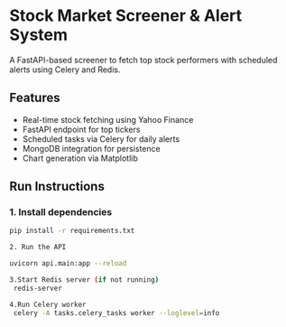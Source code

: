 # Stock Market Screener & Alert System

A FastAPI-based screener to fetch top stock performers with scheduled alerts using Celery and Redis.

## Features
- Real-time stock fetching using Yahoo Finance
- FastAPI endpoint for top tickers
- Scheduled tasks via Celery for daily alerts
- MongoDB integration for persistence
- Chart generation via Matplotlib

## Run Instructions

### 1. Install dependencies
```bash
pip install -r requirements.txt

2. Run the API

uvicorn api.main:app --reload

3.Start Redis server (if not running)
 redis-server

4.Run Celery worker
 celery -A tasks.celery_tasks worker --loglevel=info
